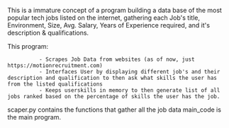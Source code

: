 This is a immature concept of a program building a data base of the most popular tech jobs listed on the internet, gathering each Job's title, Environment, Size, Avg. Salary, Years of Experience required, and it's description & qualifications.

This program:

              - Scrapes Job Data from websites (as of now, just https://motionrecruitment.com)
              - Interfaces User by displaying different job's and their description and qualification to then ask what skills the user has from the listed qualifications
              - Keeps userskills in memory to then generate list of all jobs ranked based on the percentage of skills the user has the job.

scaper.py contains the functions that gather all the job data
main_code is the main program.

